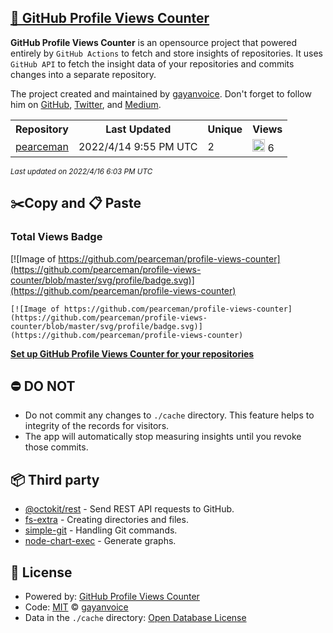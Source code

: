 ## [🚀 GitHub Profile Views Counter](https://github.com/gayanvoice/github-profile-views-counter)
**GitHub Profile Views Counter** is an opensource project that powered entirely by  `GitHub Actions` to fetch and store insights of repositories.
It uses `GitHub API` to fetch the insight data of your repositories and commits changes into a separate repository.

The project created and maintained by [gayanvoice](https://github.com/gayanvoice). Don't forget to follow him on [GitHub](https://github.com/gayanvoice), [Twitter](https://twitter.com/gayanvoice), and [Medium](https://gayanvoice.medium.com/).

<table>
	<tr>
		<th>
			Repository
		</th>
		<th>
			Last Updated
		</th>
		<th>
			Unique
		</th>
		<th>
			Views
		</th>
	</tr>
	<tr>
		<td>
			<a href="https://github.com/pearceman/profile-views-counter/tree/master/readme/461275909/year.md">
				pearceman
			</a>
		</td>
		<td>
			2022/4/14 9:55 PM UTC
		</td>
		<td>
			2
		</td>
		<td>
			<img alt="Response time graph" src="https://github.com/pearceman/profile-views-counter/raw/master/graph/461275909/small/year.png" height="20"> 6
		</td>
	</tr>
</table>

<small><i>Last updated on 2022/4/16 6:03 PM UTC</i></small>

## ✂️Copy and 📋 Paste
### Total Views Badge
[![Image of https://github.com/pearceman/profile-views-counter](https://github.com/pearceman/profile-views-counter/blob/master/svg/profile/badge.svg)](https://github.com/pearceman/profile-views-counter)

```readme
[![Image of https://github.com/pearceman/profile-views-counter](https://github.com/pearceman/profile-views-counter/blob/master/svg/profile/badge.svg)](https://github.com/pearceman/profile-views-counter)
```
[**Set up GitHub Profile Views Counter for your repositories**](https://github.com/gayanvoice/github-profile-views-counter)
## ⛔ DO NOT
- Do not commit any changes to `./cache` directory. This feature helps to integrity of the records for visitors.
- The app will automatically stop measuring insights until you revoke those commits.
## 📦 Third party

- [@octokit/rest](https://www.npmjs.com/package/@octokit/rest) - Send REST API requests to GitHub.
- [fs-extra](https://www.npmjs.com/package/fs-extra) - Creating directories and files.
- [simple-git](https://www.npmjs.com/package/simple-git) - Handling Git commands.
- [node-chart-exec](https://www.npmjs.com/package/node-chart-exec) - Generate graphs.
## 📄 License
- Powered by: [GitHub Profile Views Counter](https://github.com/gayanvoice/github-profile-views-counter)
- Code: [MIT](./LICENSE) © [gayanvoice](https://github.com/gayanvoice)
- Data in the `./cache` directory: [Open Database License](https://opendatacommons.org/licenses/odbl/1-0/)